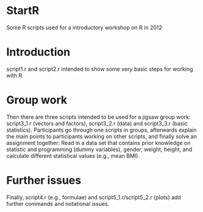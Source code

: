 # StartR

Some R scripts used for a introductory workshop on R in 2012

# Introduction

script1.r and script2.r intended to show some very basic steps for working with R.

# Group work

Then there are three scripts intended to be used for a jigsaw group work: script3_1.r (vectors and factors), script3_2.r (data) and script3_3.r (basic statistics). Participants go through one scripts in groups, afterwards explain the main points to participants working on other scripts, and finally solve an assignment together: Read in a data set that contains prior knowledge on statistic and programming (dummy variables), gender, weight, height, and calculate different statistical values (e.g., mean BMI).

# Further issues

Finally, script4.r (e.g., formulae) and script5_1.r/script5_2.r (plots) add further commands and notational issues.
